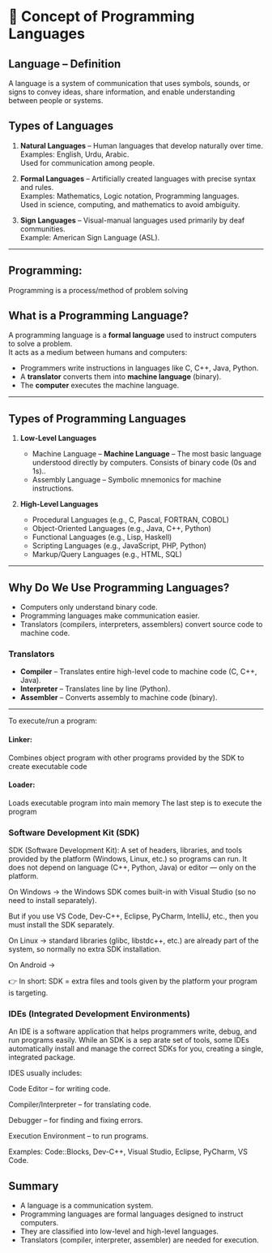 # 📘 Concept of Programming Languages

## Language – Definition
A language is a system of communication that uses symbols, sounds, or signs to convey ideas, share information, and enable understanding between people or systems.

## Types of Languages
1. **Natural Languages** – Human languages that develop naturally over time.  
   Examples: English, Urdu, Arabic.  
   Used for communication among people.

2. **Formal Languages** – Artificially created languages with precise syntax and rules.  
   Examples: Mathematics, Logic notation, Programming languages.  
   Used in science, computing, and mathematics to avoid ambiguity.

3. **Sign Languages** – Visual-manual languages used primarily by deaf communities.  
   Example: American Sign Language (ASL).


---

## Programming:
Programming is a process/method of problem solving

## What is a Programming Language?
A programming language is a **formal language** used to instruct computers to solve a problem.  
It acts as a medium between humans and computers:

- Programmers write instructions in languages like C, C++, Java, Python.  
- A **translator** converts them into **machine language** (binary).  
- The **computer** executes the machine language.  

---

## Types of Programming Languages
1. **Low-Level Languages**
   - Machine Language – **Machine Language** – The most basic language understood directly by computers. Consists of binary code (0s and 1s)..  
   - Assembly Language – Symbolic mnemonics for machine instructions.

3. **High-Level Languages**
   - Procedural Languages (e.g., C, Pascal, FORTRAN, COBOL)  
   - Object-Oriented Languages (e.g., Java, C++, Python)  
   - Functional Languages (e.g., Lisp, Haskell)  
   - Scripting Languages (e.g., JavaScript, PHP, Python)  
   - Markup/Query Languages (e.g., HTML, SQL)

---

## Why Do We Use Programming Languages?
- Computers only understand binary code.  
- Programming languages make communication easier.  
- Translators (compilers, interpreters, assemblers) convert source code to machine code.

### Translators
- **Compiler** – Translates entire high-level code to machine code (C, C++, Java).  
- **Interpreter** – Translates line by line (Python).  
- **Assembler** – Converts assembly to machine code (binary).

---

To execute/run a program:
#### Linker: 
Combines object program with other programs provided by the SDK to create executable code
#### Loader: 
Loads executable program into main memory
The last step is to execute the program


### Software Development Kit (SDK)

SDK (Software Development Kit):
A set of headers, libraries, and tools provided by the platform (Windows, Linux, etc.) so programs can run. It does not depend on language (C++, Python, Java) or editor — only on the platform.

On Windows → the Windows SDK comes built-in with Visual Studio (so no need to install separately).

But if you use VS Code, Dev-C++, Eclipse, PyCharm, IntelliJ, etc., then you must install the SDK separately.


On Linux → standard libraries (glibc, libstdc++, etc.) are already part of the system, so normally no extra SDK installation.

On Android -> 


👉 In short: SDK = extra files and tools given by the platform your program is targeting.


### IDEs (Integrated Development Environments)

An IDE is a software application that helps programmers write, debug, and run programs easily.
While an SDK is a sep
arate set of tools, some IDEs automatically install and manage the correct SDKs for you, creating a single, integrated package.

IDES usually includes:

Code Editor – for writing code.

Compiler/Interpreter – for translating code.

Debugger – for finding and fixing errors.

Execution Environment – to run programs.

Examples: Code::Blocks, Dev-C++, Visual Studio, Eclipse, PyCharm, VS Code.

## Summary
- A language is a communication system.  
- Programming languages are formal languages designed to instruct computers.  
- They are classified into low-level and high-level languages.  
- Translators (compiler, interpreter, assembler) are needed for execution.  
